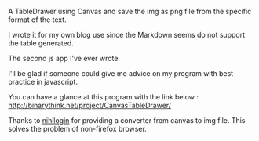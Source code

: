 A TableDrawer using Canvas and save the img as png file from the specific format of the text.

I wrote it for my own blog use since the Markdown seems do not support the table generated.

The second js app I've ever wrote.

I'll be glad if someone could give me advice on my program with best practice in javascript.

You can have a glance at this program with the link below :
http://binarythink.net/project/CanvasTableDrawer/

Thanks to [nihilogin](http://www.nihilogic.dk/labs/canvas2image/) for providing a converter from canvas to img file. This solves the problem of non-firefox browser.